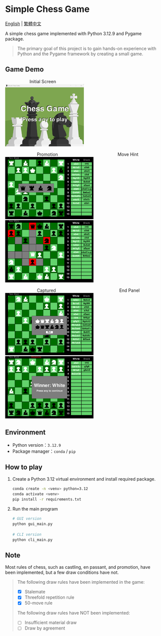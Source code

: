 # Simple Chess Game

<a href="./README.md">English</a> | <a href="./README.zh-TW.md">繁體中文</a>

A simple chess game implemented with Python 3.12.9 and Pygame package.  
> The primary goal of this project is to gain hands-on experience with Python and the Pygame framework by creating a small game.

## Game Demo
&nbsp;&nbsp;&nbsp;&nbsp;&nbsp;&nbsp;&nbsp;&nbsp;&nbsp;&nbsp;&nbsp;&nbsp;&nbsp;&nbsp;&nbsp;&nbsp;&nbsp;&nbsp;&nbsp;&nbsp;Initial Screen   
<img src="./assets/image/display/display_main.png" alt="display_main.png" width="254" height="200">


&nbsp;&nbsp;&nbsp;&nbsp;&nbsp;&nbsp;&nbsp;&nbsp;&nbsp;&nbsp;&nbsp;&nbsp;&nbsp;&nbsp;&nbsp;&nbsp;&nbsp;&nbsp;&nbsp;&nbsp;&nbsp;&nbsp;&nbsp;&nbsp;&nbsp;&nbsp;Promotion&nbsp;&nbsp;&nbsp;&nbsp;&nbsp;&nbsp;&nbsp;&nbsp;&nbsp;&nbsp;&nbsp;&nbsp;&nbsp;&nbsp;&nbsp;&nbsp;&nbsp;&nbsp;&nbsp;&nbsp;&nbsp;&nbsp;&nbsp;&nbsp;&nbsp;&nbsp;&nbsp;&nbsp;&nbsp;&nbsp;&nbsp;&nbsp;&nbsp;&nbsp;&nbsp;&nbsp;&nbsp;&nbsp;&nbsp;&nbsp;&nbsp;&nbsp;&nbsp;&nbsp;&nbsp;&nbsp;&nbsp;&nbsp;&nbsp;Move Hint   
<img src="./assets/image/display/display_promotion.png" alt="display_promotion.png" width="285" height="200">
<img src="./assets/image/display/display_play.png" alt="display_play.png" width="285" height="200">

&nbsp;&nbsp;&nbsp;&nbsp;&nbsp;&nbsp;&nbsp;&nbsp;&nbsp;&nbsp;&nbsp;&nbsp;&nbsp;&nbsp;&nbsp;&nbsp;&nbsp;&nbsp;&nbsp;&nbsp;&nbsp;&nbsp;&nbsp;&nbsp;&nbsp;&nbsp;Captured&nbsp;&nbsp;&nbsp;&nbsp;&nbsp;&nbsp;&nbsp;&nbsp;&nbsp;&nbsp;&nbsp;&nbsp;&nbsp;&nbsp;&nbsp;&nbsp;&nbsp;&nbsp;&nbsp;&nbsp;&nbsp;&nbsp;&nbsp;&nbsp;&nbsp;&nbsp;&nbsp;&nbsp;&nbsp;&nbsp;&nbsp;&nbsp;&nbsp;&nbsp;&nbsp;&nbsp;&nbsp;&nbsp;&nbsp;&nbsp;&nbsp;&nbsp;&nbsp;&nbsp;&nbsp;&nbsp;&nbsp;&nbsp;&nbsp;&nbsp;&nbsp;&nbsp;End Panel   
<img src="./assets/image/display/display_captured.png" alt="display_captured.png" width="285" height="200">
<img src="./assets/image/display/display_end.png" alt="display_end.png" width="285" height="200">

## Environment
* Python version：`3.12.9`
* Package manager：`conda` / `pip`

## How to play
1. Create a Python 3.12 virtual environment and install required package.
    ```bash
    conda create -n <venv> python=3.12
    conda activate <venv>
    pip install -r requirements.txt
    ```
2. Run the main program
    ```bash
    # GUI version
    python gui_main.py

    # CLI version
    python cli_main.py
    ```
## Note
Most rules of chess, such as castling, en passant, and promotion, have been implemented, but a few draw conditions have not.
> The following draw rules have been implemented in the game:
> * [x] Stalemate
> * [x] Threefold repetition rule
> * [x] 50-move rule
>
> The following draw rules have NOT been implemented:
> * [ ] Insufficient material draw
> * [ ] Draw by agreement